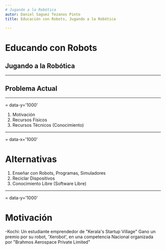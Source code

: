 ```yaml
---
# Jugando a la Robótica
autor: Daniel Saguez Tezanos Pinto
title: Educación con Robots, Jugando a la Robótica

---
```

# Educando con Robots
## Jugando a la Robótica
---
## Problema Actual
---
= data-y='1000'

1. Motivación
2. Recursos Físicos
3. Recursos Técnicos (Conocimiento)

---
= data-x='1000'
# Alternativas

1. Enseñar con Robots, Programas, Simuladores
2. Reciclar Dispositivos
3. Conocimiento Libre (Software Libre)

---
= data-y='1000'
# Motivación

-Kochi: Un estudiante emprendedor de "Kerala's Startup Village"
Gano un premio por su robot, 'Xerobot', en una competencia Nacional
organizada por "Brahmos Aerospace Private Limited"


